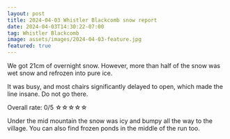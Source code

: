 ```yaml
---
layout: post
title: 2024-04-03 Whistler Blackcomb snow report
date: 2024-04-03T14:30:22-07:00
tag: Whistler Blackcomb
image: assets/images/2024-04-03-feature.jpg
featured: true
---
```


We got 21cm of overnight snow. However, more than half of the snow was wet snow and refrozen into pure ice.

It was busy, and most chairs significantly delayed to open, which made the line insane. Do not go there.

Overall rate: 0/5 ☆☆☆☆☆

Under the mid mountain the snow was icy and bumpy all the way to the village. You can also find frozen ponds in the middle of the run too.
